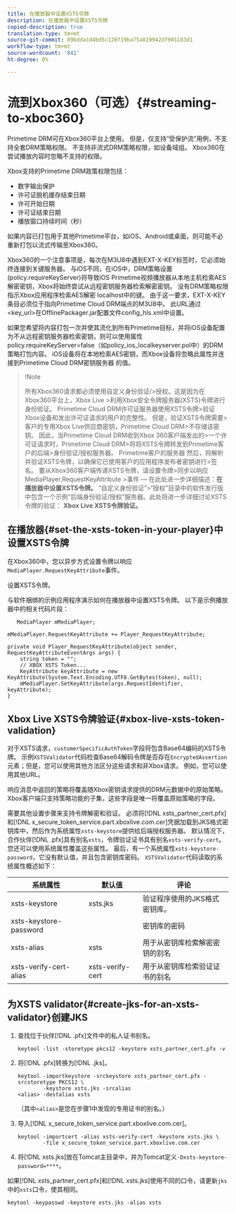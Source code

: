 ```yaml
---
title: 在播放器中设置XSTS令牌
description: 在播放器中设置XSTS令牌
copied-description: true
translation-type: tm+mt
source-git-commit: 89bdda1d4bd5c126f19ba75a819942df901183d1
workflow-type: tm+mt
source-wordcount: '841'
ht-degree: 0%

---
```



# 流到Xbox360（可选）{#streaming-to-xboc360}

Primetime DRM可在Xbox360平台上使用。 但是，仅支持“受保护流”用例，不支持全套DRM策略权限。 不支持非流式DRM策略权限，如设备域组。 Xbox360在尝试播放内容时忽略不支持的权限。

Xbox支持的Primetime DRM政策权限包括：
* 数字输出保护
* 许可证脱机缓存结束日期
* 许可开始日期
* 许可证结束日期
* 播放窗口持续时间（秒）

如果内容已打包用于其他Primetime平台，如iOS、Android或桌面，则可能不必重新打包以流式传输至Xbox360。

Xbox360的一个注意事项是，每次在M3U8中遇到EXT-X-KEY标签时，它必须始终连接到关键服务器。 与iOS不同，在iOS中，DRM策略设置(policy.requireKeyServer)将导致iOS Primetime视频播放器从本地主机检索AES解密密钥，Xbox将始终尝试从远程密钥服务器检索解密密钥。 没有DRM策略权限指示Xbox应用程序检索AES解密
localhost中的键。 由于这一要求，EXT-X-KEY条目必须位于指向Primetime Cloud DRM端点的M3U8中。 此URL通过&lt;key_url>在OfflinePackager.jar配置文件config_hls.xml中设置。

如果您希望将内容打包一次并使其流化到所有Primetime目标，并将iOS设备配置为不从远程密钥服务器检索密钥，则可以使用属性policy.requireKeyServer=false（如policy_ios_localkeyserver.pol中）的DRM策略打包内容。 iOS设备将在本地检索AES密钥，而Xbox设备将忽略此属性并连接到Primetime Cloud DRM密钥服务器
的值。

>!Note
>
>所有Xbox360请求都必须使用自定义身份验证/>授权。这是因为在Xbox360平台上，Xbox Live >利用Xbox安全令牌服务器(XSTS)令牌进行身份验证。
>Primetime Cloud DRM许可证服务器使用XSTS令牌>验证Xbox设备和发出许可证请求的用户的完整性。 但是，验证XSTS令牌需要>客户的专用Xbox Live供应商密钥，Primetime Cloud DRM>不存储该密钥。 因此，当Primetime Cloud DRM收到Xbox 360客户端发出的>一个许可证请求时，Primetime Cloud DRM>将将XSTS令牌转发到Primetime客户的后端>身份验证/授权服务器。 Primetime客户的服务器
>然后，将解析并验证XSTS令牌，以确保它已使用客户的应用程序发布者密钥进行>签名。
>要从Xbox360客户端传递XSTS令牌，请设置令牌>同步以响应MediaPlayer.RequestKeyAttribute >事件 — 在此处进一步详细描述：**在播放器中设置XSTS令牌。** “自定义身份验证”>“授权”目录中的软件发行版中包含一个示例“后端身份验证/授权”服务器。此处将进一步详细讨论XSTS令牌的验证： **Xbox Live XSTS令牌验证。**


## 在播放器{#set-the-xsts-token-in-your-player}中设置XSTS令牌

在Xbox360中，您以异步方式设置令牌以响应`MediaPlayer.RequestKeyAttribute`事件。

设置XSTS令牌。

与软件捆绑的示例应用程序演示如何在播放器中设置XSTS令牌。 以下是示例播放器中的相关代码片段：

```
   MediaPlayer mMediaPlayer;  
 
mMediaPlayer.RequestKeyAttribute += Player_RequestKeyAttribute;  
 
private void Player_RequestKeyAttribute(object sender, RequestKeyAttributeEventArgs args) {  
    string token = "";  
    // XBOX XSTS Token...  
    KeyAttribute keyAttribute = new KeyAttribute(System.Text.Encoding.UTF8.GetBytes(token), null);  
    mMediaPlayer.SetKeyAttribute(args.RequestIdentifier, keyAttribute);  
} 
```

## Xbox Live XSTS令牌验证{#xbox-live-xsts-token-validation}

对于XSTS请求，`customerSpecificAuthToken`字段将包含Base64编码的XSTS令牌。 示例`XSTSValidator`代码检查Base64解码令牌是否存在`EncryptedAssertion`元素；但是，您可以使用其他方法区分这些请求和非Xbox请求。 例如，您可以使用其他URL。

响应消息中返回的策略将覆盖随Xbox密钥请求提供的DRM元数据中的原始策略。 Xbox客户端只支持策略功能的子集，这些字段是唯一将覆盖原始策略的字段。

需要其他设置步骤来支持令牌解密和验证。 必须将[!DNL xsts_partner_cert.pfx]和[!DNL x_secure_token_service.part.xboxlive.com.cer]凭据加载到JKS格式密钥库中，然后作为系统属性`xsts-keystore`提供给后端授权服务器。 默认情况下，合作伙伴[!DNL .pfx]具有别名`xsts`，令牌验证证书具有别名`xsts-verify-cert`。 您还可以使用系统属性覆盖这些属性。 最后，有一个系统属性`xsts-keystore-password`，它没有默认值，并且包含密钥库密码。 `XSTSValidator`代码读取的系统属性概述如下：

| 系统属性 | 默认值 | 评论 |
|---|---|---|
| xsts-keystore | xsts.jks | 验证程序使用的JKS格式密钥库。 |
| xsts-keystore-password |  | 密钥库的密码 |
| xsts-alias | xsts | 用于从密钥库检索解密密钥的别名 |
| xsts-verify-cert-alias | xsts-verify-cert | 用于从密钥库检索验证证书的别名 |

## 为XSTS validator{#create-jks-for-an-xsts-validator}创建JKS

1. 查找位于伙伴[!DNL .pfx]文件中的私人证书别名。

   ```
   keytool -list -storetype pkcs12 -keystore xsts_partner_cert.pfx -v 
   ```

1. 将[!DNL .pfx]转换为[!DNL .jks]。

   ```
   keytool -importkeystore -srckeystore xsts_partner_cert.pfx -srcstoretype PKCS12 \  
           -keystore xsts.jks -srcalias  
   <alias> -destalias xsts
   ```

   （其中`<alias>`是您在步骤1中发现的专用证书的别名。）
1. 导入[!DNL x_secure_token_service.part.xboxlive.com.cer]。

   ```
   keytool -importcert -alias xsts-verify-cert -keystore xsts.jks \  
           -file x_secure_token_service.part.xboxlive.com.cer 
   ```

1. 将[!DNL xsts.jks]放在Tomcat主目录中，并为Tomcat定义`-Dxsts-keystore-password=****`。

如果[!DNL xsts_partner_cert.pfx]和[!DNL xsts.jks]使用不同的口令，请更新`jks`中的`xsts`口令，使其相同。

```
keytool -keypasswd -keystore xsts.jks -alias xsts 
```
